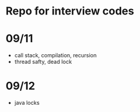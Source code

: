 # Repo for interview codes

# 09/11
 - call stack, compilation, recursion
 - thread safty, dead lock
 
# 09/12
 - java locks
